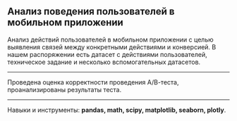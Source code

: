## Анализ поведения пользователей в мобильном приложении
Анализ действий пользователей в мобильном приложении с целью выявления связей между конкретными действиями и конверсией.
В нашем распоряжении есть датасет с действиями пользователей, техническое задание и несколько вспомогательных датасетов.

---
Проведена оценка корректности проведения А/В-теста, проанализированы
результаты теста.
___
Навыки и инструменты:
**pandas, math, scipy, matplotlib, seaborn, plotly**.
